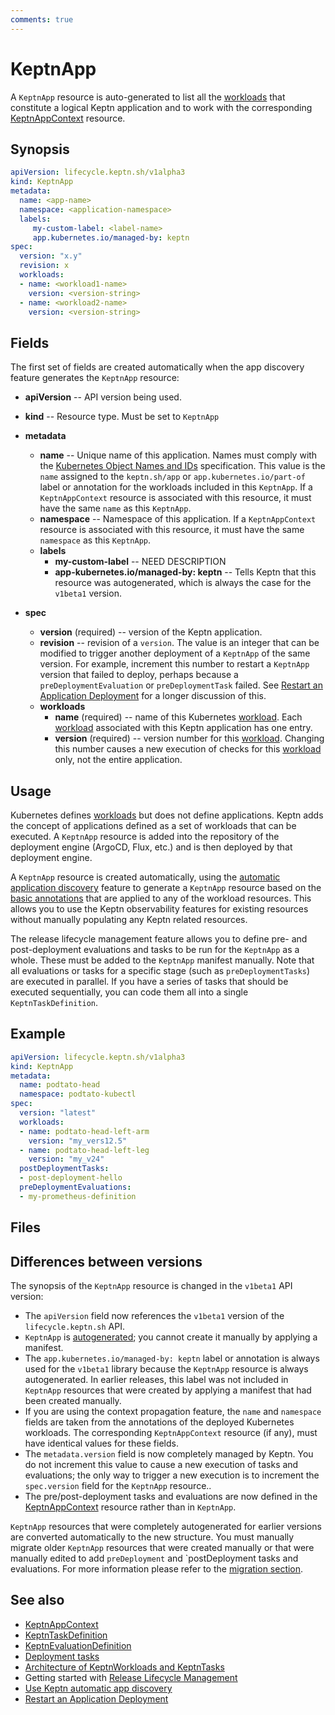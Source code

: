 ```yaml
---
comments: true
---
```


# KeptnApp

A `KeptnApp` resource is auto-generated to list all the
[workloads](https://kubernetes.io/docs/concepts/workloads/)
that constitute a logical Keptn application
and to work with the corresponding
[KeptnAppContext](appcontext.md) resource.

## Synopsis

```yaml
apiVersion: lifecycle.keptn.sh/v1alpha3
kind: KeptnApp
metadata:
  name: <app-name>
  namespace: <application-namespace>
  labels:
     my-custom-label: <label-name>
     app.kubernetes.io/managed-by: keptn
spec:
  version: "x.y"
  revision: x
  workloads:
  - name: <workload1-name>
    version: <version-string>
  - name: <workload2-name>
    version: <version-string>
```

## Fields

The first set of fields are created automatically
when the app discovery feature generates the `KeptnApp` resource:

- **apiVersion** -- API version being used.
- **kind** -- Resource type.
   Must be set to `KeptnApp`

- **metadata**
  - **name** -- Unique name of this application.
          Names must comply with the
          [Kubernetes Object Names and IDs](https://kubernetes.io/docs/concepts/overview/working-with-objects/names/#dns-subdomain-names)
          specification.
          This value is the `name` assigned to the
          `keptn.sh/app` or `app.kubernetes.io/part-of`
          label or annotation for the workloads included in this `KeptnApp`.
          If a `KeptnAppContext` resource is associated with this resource,
          it must have the same `name` as this `KeptnApp`.
  - **namespace** -- Namespace of this application.
          If a `KeptnAppContext` resource is associated with this resource,
          it must have the same `namespace` as this `KeptnApp`.
  - **labels**
    - **my-custom-label** -- NEED DESCRIPTION
    - **app-kubernetes.io/managed-by: keptn** --
            Tells Keptn that this resource was autogenerated,
            which is always the case for the `v1beta1` version.
- **spec**
  - **version** (required) -- version of the Keptn application.
  - **revision** -- revision of a `version`.
          The value is an integer that can be modified
          to trigger another deployment of a `KeptnApp` of the same version.
          For example, increment this number to restart a `KeptnApp` version
          that failed to deploy, perhaps because a
          `preDeploymentEvaluation` or `preDeploymentTask` failed.
          See
          [Restart an Application Deployment](../../guides/restart-application-deployment.md)
          for a longer discussion of this.
  - **workloads**
    - **name** (required) -- name of this Kubernetes
            [workload](https://kubernetes.io/docs/concepts/workloads/).
            Each [workload](https://kubernetes.io/docs/concepts/workloads/)
            associated with this Keptn application has one entry.
    - **version** (required) -- version number for this
            [workload](https://kubernetes.io/docs/concepts/workloads/).
            Changing this number causes a new execution
            of checks for this [workload](https://kubernetes.io/docs/concepts/workloads/) only,
            not the entire application.

## Usage

Kubernetes defines
[workloads](https://kubernetes.io/docs/concepts/workloads/)
but does not define applications.
Keptn adds the concept of applications
defined as a set of workloads that can be executed.
A `KeptnApp` resource is added
into the repository of the deployment engine
(ArgoCD, Flux, etc.)
and is then deployed by that deployment engine.

A `KeptnApp` resource is created automatically, using the
[automatic application discovery](../../guides/auto-app-discovery.md)
feature to generate a `KeptnApp` resource
based on the
[basic annotations](../../guides/integrate.md#basic-annotations)
that are applied to any of the workload resources.
This allows you to use the Keptn observability features for existing resources
without manually populating any Keptn related resources.

The release lifecycle management feature
allows you to define pre- and post-deployment
evaluations and tasks to be run for the `KeptnApp` as a whole.
These must be added to the `KeptnApp` manifest manually.
Note that all evaluations or tasks for a specific stage
(such as `preDeploymentTasks`)
are executed in parallel.
If you have a series of tasks that should be executed sequentially,
you can code them all into a single `KeptnTaskDefinition`.

## Example

```yaml
apiVersion: lifecycle.keptn.sh/v1alpha3
kind: KeptnApp
metadata:
  name: podtato-head
  namespace: podtato-kubectl
spec:
  version: "latest"
  workloads:
  - name: podtato-head-left-arm
    version: "my_vers12.5"
  - name: podtato-head-left-leg
    version: "my_v24"
  postDeploymentTasks:
  - post-deployment-hello
  preDeploymentEvaluations:
  - my-prometheus-definition
```

## Files

## Differences between versions

The synopsis of the `KeptnApp` resource
is changed in the `v1beta1` API version:

- The `apiVersion` field now references the `v1beta1` version
  of the `lifecycle.keptn.sh` API.
- `KeptnApp` is
  [autogenerated](../../guides/auto-app-discovery.md);
  you cannot create it manually by applying a manifest.
- The `app.kubernetes.io/managed-by: keptn` label or annotation
  is always used for the `v1beta1` library
  because the `KeptnApp` resource is always autogenerated.
  In earlier releases, this label was not included in `KeptnApp` resources
  that were created by applying a manifest
  that had been created manually.
- If you are using the context propagation feature,
  the `name` and `namespace` fields
  are taken from the annotations of the deployed Kubernetes workloads.
  The corresponding `KeptnAppContext` resource (if any),
  must have identical values for these fields.
- The `metadata.version` field is now completely managed by Keptn.
  You do not increment this value to cause
  a new execution of tasks and evaluations;
  the only way to trigger a new execution is to increment
  the `spec.version` field for the `KeptnApp` resource..
- The pre/post-deployment tasks and evaluations are now defined in the
  [KeptnAppContext](appcontext.md)
  resource rather than in `KeptnApp`.

`KeptnApp` resources that were completely autogenerated
for earlier versions are converted automatically to the new structure.
You must manually migrate older `KeptnApp` resources
that were created manually
or that were manually edited
to add `preDeployment` and `postDeployment tasks and evaluations.
For more information please refer
to the [migration section](../../migrate/keptnapp/index.md).

## See also

- [KeptnAppContext](appcontext.md)
- [KeptnTaskDefinition](taskdefinition.md)
- [KeptnEvaluationDefinition](evaluationdefinition.md)
- [Deployment tasks](../../guides/tasks.md)
- [Architecture of KeptnWorkloads and KeptnTasks](../../components/lifecycle-operator/keptn-apps.md)
- Getting started with
  [Release Lifecycle Management](../../getting-started/lifecycle-management.md)
- [Use Keptn automatic app discovery](../../guides/auto-app-discovery.md)
- [Restart an Application Deployment](../../guides/restart-application-deployment.md)
